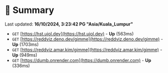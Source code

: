 # 📖 Summary
Last updated: **16/10/2024, 3:23:42 PG "Asia/Kuala_Lumpur"**

- `GET` [https://hst.ujol.dev](https://hst.ujol.dev) - **Up** (563ms)
- `GET` [https://reddviz.deno.dev/gimme](https://reddviz.deno.dev/gimme) - **Up** (1703ms)
- `GET` [https://reddviz.amar.kim/gimme](https://reddviz.amar.kim/gimme) - **Up** (949ms)
- `GET` [https://dumb.onrender.com](https://dumb.onrender.com) - **Up** (336ms)
